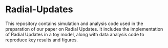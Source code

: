 # Radial-Updates
This repository contains simulation and analysis code used in the preparation of our paper on Radial Updates. It includes the implementation of Radial Updates in a toy model, along with data analysis code to reproduce key results and figures.
